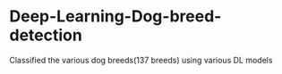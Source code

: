 # Deep-Learning-Dog-breed-detection
Classified the various dog breeds(137 breeds) using various DL models
